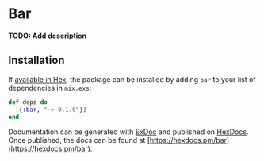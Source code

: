 # Bar

**TODO: Add description**

## Installation

If [available in Hex](https://hex.pm/docs/publish), the package can be installed
by adding `bar` to your list of dependencies in `mix.exs`:

```elixir
def deps do
  [{:bar, "~> 0.1.0"}]
end
```

Documentation can be generated with [ExDoc](https://github.com/elixir-lang/ex_doc)
and published on [HexDocs](https://hexdocs.pm). Once published, the docs can
be found at [https://hexdocs.pm/bar](https://hexdocs.pm/bar).

